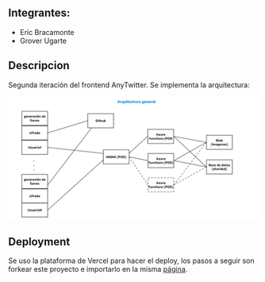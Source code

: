 ## Integrantes:

- Eric Bracamonte 
- Grover Ugarte

## Descripcion
Segunda iteración del frontend AnyTwitter. Se implementa la arquitectura:

![Arquitectura](arquitectura.jpg)

## Deployment 

Se uso la plataforma de Vercel para hacer el deploy, los pasos a seguir son forkear este proyecto e importarlo en la misma [página](https://vercel.com/new?utm_medium=default-template&filter=next.js&utm_source=create-next-app&utm_campaign=create-next-app-readme).

<!-- Check out our [Next.js deployment documentation](https://nextjs.org/docs/deployment) for more details. -->
